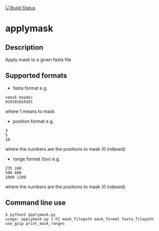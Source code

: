 [![Build Status](https://travis-ci.com/oxfordmmm/applymask.svg?branch=master)](https://travis-ci.com/oxfordmmm/applymask)

# applymask

## Description

Apply mask to a given fasta file

## Supported formats

- fasta format e.g.
```
>mask header
010101010101
```
where 1 means to mask

- position format e.g.
```
3
5
10
```
where the numbers are the positions to mask (0 indexed)

- range format (tsv) e.g.
```
235 248
500 600
1000 1200
```
where the numbers are the positions to mask (0 indexed)

## Command line use

```
$ python3 applymask.py
usage: applymask.py [-h] mask_filepath mask_format fasta_filepath use_gzip print_mask_ranges
```
